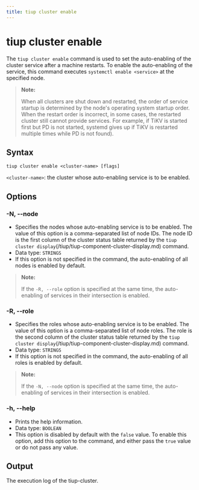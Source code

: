 ```yaml
---
title: tiup cluster enable
---
```


# tiup cluster enable

The `tiup cluster enable` command is used to set the auto-enabling of the cluster service after a machine restarts. To enable the auto-enabling of the service, this command executes `systemctl enable <service>` at the specified node.

> **Note:**
>
> When all clusters are shut down and restarted, the order of service startup is determined by the node's operating system startup order. When the restart order is incorrect, in some cases, the restarted cluster still cannot provide services. For example, if TiKV is started first but PD is not started, systemd gives up if TiKV is restarted multiple times while PD is not found).

## Syntax

```shell
tiup cluster enable <cluster-name> [flags]
```

`<cluster-name>`: the cluster whose auto-enabling service is to be enabled.

## Options

### -N, --node

- Specifies the nodes whose auto-enabling service is to be enabled. The value of this option is a comma-separated list of node IDs. The node ID is the first column of the cluster status table returned by the `tiup cluster display`(/tiup/tiup-component-cluster-display.md) command.
- Data type: `STRINGS`
- If this option is not specified in the command, the auto-enabling of all nodes is enabled by default.

> **Note:**
>
> If the `-R, --role` option is specified at the same time, the auto-enabling of services in their intersection is enabled.

### -R, --role

- Specifies the roles whose auto-enabling service is to be enabled. The value of this option is a comma-separated list of node roles. The role is the second column of the cluster status table returned by the `tiup cluster display`(/tiup/tiup-component-cluster-display.md) command.
- Data type: `STRINGS`
- If this option is not specified in the command, the auto-enabling of all roles is enabled by default.

> **Note:**
>
> If the `-N, --node` option is specified at the same time, the auto-enabling of services in their intersection is enabled.

### -h, --help

- Prints the help information.
- Data type: `BOOLEAN`
- This option is disabled by default with the `false` value. To enable this option, add this option to the command, and either pass the `true` value or do not pass any value.

## Output

The execution log of the tiup-cluster.
